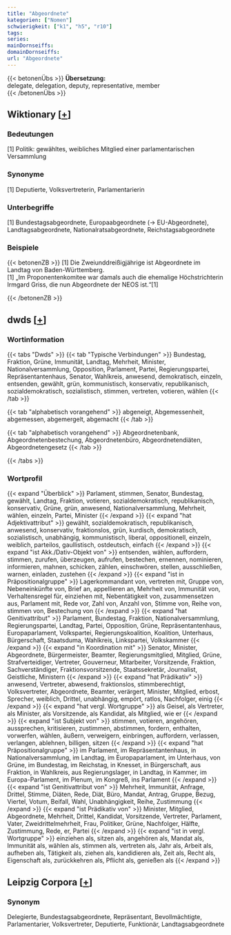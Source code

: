 ```yaml
---
title: "Abgeordnete"
kategorien: ["Nomen"]
schwierigkeit: ["k1", "h5", "r10"]
tags:
series:
mainDornseiffs:
domainDornseiffs:
url: "Abgeordnete"
---
```


{{< betonenÜbs >}}
**Übersetzung:**  
delegate, delegation, deputy, representative, member  
{{< /betonenÜbs >}}

## Wiktionary [[+](https://de.wiktionary.org/wiki/Abgeordnete)]

### Bedeutungen
[1] Politik: gewähltes, weibliches Mitglied einer parlamentarischen Versammlung  

### Synonyme
[1] Deputierte, Volksvertreterin, Parlamentarierin  

### Unterbegriffe
[1] Bundestagsabgeordnete, Europaabgeordnete (→ EU-Abgeordnete), Landtagsabgeordnete, Nationalratsabgeordnete, Reichstagsabgeordnete  

### Beispiele
{{< betonenZB >}}
[1] Die Zweiunddreißigjährige ist Abgeordnete im Landtag von Baden-Württemberg.  
[1] „Im Proponentenkomitee war damals auch die ehemalige Höchstrichterin Irmgard Griss, die nun Abgeordnete der NEOS ist.“[1]  

{{< /betonenZB >}}


## dwds [[+](https://www.dwds.de/wb/Abgeordnete)]

### Wortinformation
{{< tabs "Dwds" >}}
{{< tab "Typische Verbindungen" >}}
Bundestag, Fraktion, Grüne, Immunität, Landtag, Mehrheit, Minister, Nationalversammlung, Opposition, Parlament, Partei, Regierungspartei, Repräsentantenhaus, Senator, Wahlkreis, anwesend, demokratisch, einzeln, entsenden, gewählt, grün, kommunistisch, konservativ, republikanisch, sozialdemokratisch, sozialistisch, stimmen, vertreten, votieren, wählen
{{< /tab >}}

{{< tab "alphabetisch vorangehend" >}}
abgeneigt, Abgemessenheit, abgemessen, abgemergelt, abgemacht
{{< /tab >}}

{{< tab "alphabetisch vorangehend" >}}
Abgeordnetenbank, Abgeordnetenbestechung, Abgeordnetenbüro, Abgeordnetendiäten, Abgeordnetengesetz
{{< /tab >}}

{{< /tabs >}}

### Wortprofil
{{< expand "Überblick" >}} Parlament, stimmen, Senator, Bundestag, gewählt, Landtag, Fraktion, votieren, sozialdemokratisch, republikanisch, konservativ, Grüne, grün, anwesend, Nationalversammlung, Mehrheit, wählen, einzeln, Partei, Minister {{< /expand >}}
{{< expand "hat Adjektivattribut" >}} gewählt, sozialdemokratisch, republikanisch, anwesend, konservativ, fraktionslos, grün, kurdisch, demokratisch, sozialistisch, unabhängig, kommunistisch, liberal, oppositionell, einzeln, weiblich, parteilos, gaullistisch, ostdeutsch, einfach {{< /expand >}}
{{< expand "ist Akk./Dativ-Objekt von" >}} entsenden, wählen, auffordern, stimmen, zurufen, überzeugen, aufrufen, bestechen, ernennen, nominieren, informieren, mahnen, schicken, zählen, einschwören, stellen, ausschließen, warnen, einladen, zustehen {{< /expand >}}
{{< expand "ist in Präpositionalgruppe" >}} Lagerkommandant von, vertreten mit, Gruppe von, Nebeneinkünfte von, Brief an, appellieren an, Mehrheit von, Immunität von, Verhaltensregel für, einziehen mit, Nebentätigkeit von, zusammensetzen aus, Parlament mit, Rede vor, Zahl von, Anzahl von, Stimme von, Reihe von, stimmen von, Bestechung von {{< /expand >}}
{{< expand "hat Genitivattribut" >}} Parlament, Bundestag, Fraktion, Nationalversammlung, Regierungspartei, Landtag, Partei, Opposition, Grüne, Repräsentantenhaus, Europaparlament, Volkspartei, Regierungskoalition, Koalition, Unterhaus, Bürgerschaft, Staatsduma, Wahlkreis, Linkspartei, Volkskammer {{< /expand >}}
{{< expand "in Koordination mit" >}} Senator, Minister, Abgeordnete, Bürgermeister, Beamter, Regierungsmitglied, Mitglied, Grüne, Strafverteidiger, Vertreter, Gouverneur, Mitarbeiter, Vorsitzende, Fraktion, Sachverständiger, Fraktionsvorsitzende, Staatssekretär, Journalist, Geistliche, Ministern {{< /expand >}}
{{< expand "hat Prädikativ" >}} anwesend, Vertreter, abwesend, fraktionslos, stimmberechtigt, Volksvertreter, Abgeordnete, Beamter, verärgert, Minister, Mitglied, erbost, Sprecher, weiblich, Drittel, unabhängig, empört, ratlos, Nachfolger, einig {{< /expand >}}
{{< expand "hat vergl. Wortgruppe" >}} als Geisel, als Vertreter, als Minister, als Vorsitzende, als Kandidat, als Mitglied, wie er {{< /expand >}}
{{< expand "ist Subjekt von" >}} stimmen, votieren, angehören, aussprechen, kritisieren, zustimmen, abstimmen, fordern, enthalten, vorwerfen, wählen, äußern, verweigern, einbringen, auffordern, verlassen, verlangen, ablehnen, billigen, sitzen {{< /expand >}}
{{< expand "hat Präpositionalgruppe" >}} im Parlament, im Repräsentantenhaus, in Nationalversammlung, im Landtag, im Europaparlament, im Unterhaus, von Grüne, im Bundestag, im Reichstag, in Knesset, in Bürgerschaft, aus Fraktion, in Wahlkreis, aus Regierungslager, in Landtag, in Kammer, im Europa-Parlament, im Plenum, im Kongreß, ins Parlament {{< /expand >}}
{{< expand "ist Genitivattribut von" >}} Mehrheit, Immunität, Anfrage, Drittel, Stimme, Diäten, Rede, Diät, Büro, Mandat, Antrag, Gruppe, Bezug, Viertel, Votum, Beifall, Wahl, Unabhängigkeit, Reihe, Zustimmung {{< /expand >}}
{{< expand "ist Prädikativ von" >}} Minister, Mitglied, Abgeordnete, Mehrheit, Drittel, Kandidat, Vorsitzende, Vertreter, Parlament, Vater, Zweidrittelmehrheit, Frau, Politiker, Grüne, Nachfolger, Hälfte, Zustimmung, Rede, er, Partei {{< /expand >}}
{{< expand "ist in vergl. Wortgruppe" >}} einziehen als, sitzen als, angehören als, Mandat als, Immunität als, wählen als, stimmen als, vertreten als, Jahr als, Arbeit als, aufheben als, Tätigkeit als, ziehen als, kandidieren als, Zeit als, Recht als, Eigenschaft als, zurückkehren als, Pflicht als, genießen als {{< /expand >}}

## Leipzig Corpora [[+](https://corpora.uni-leipzig.de/en/res?word=Abgeordnete&corpusId=deu_newscrawl-public_2018)]


### Synonym
Delegierte, Bundestagsabgeordnete, Repräsentant, Bevollmächtigte, Parlamentarier, Volksvertreter, Deputierte, Funktionär, Landtagsabgeordnete

